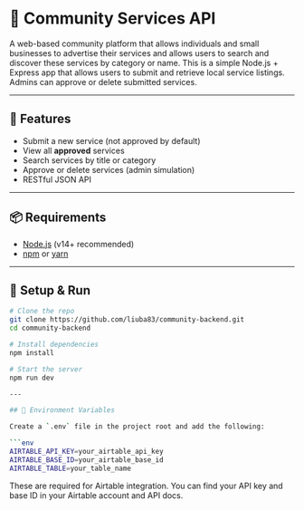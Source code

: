 # 🧹 Community Services API

A web-based community platform that allows individuals and small businesses to advertise their services and allows users to search and discover these services by category or name. This is a simple Node.js + Express app that allows users to submit and retrieve local service listings. Admins can approve or delete submitted services.

---

## 🚀 Features

- Submit a new service (not approved by default)
- View all **approved** services
- Search services by title or category
- Approve or delete services (admin simulation)
- RESTful JSON API

---

## 📦 Requirements

- [Node.js](https://nodejs.org/) (v14+ recommended)
- [npm](https://www.npmjs.com/) or [yarn](https://yarnpkg.com/)

---

## 📂 Setup & Run

```bash
# Clone the repo
git clone https://github.com/liuba83/community-backend.git
cd community-backend

# Install dependencies
npm install

# Start the server
npm run dev

---

## 🔑 Environment Variables

Create a `.env` file in the project root and add the following:

```env
AIRTABLE_API_KEY=your_airtable_api_key
AIRTABLE_BASE_ID=your_airtable_base_id
AIRTABLE_TABLE=your_table_name
```

These are required for Airtable integration. You can find your API key and base ID in your Airtable account and API docs.
